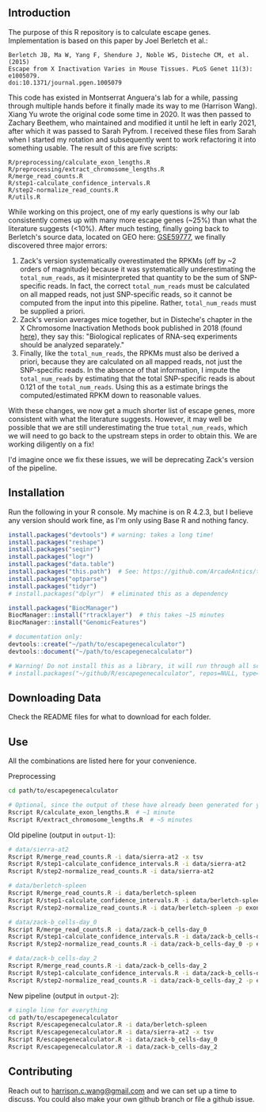 ## Introduction

The purpose of this R repository is to calculate escape genes. Implementation is based on this paper by Joel Berletch et al.:

```
Berletch JB, Ma W, Yang F, Shendure J, Noble WS, Disteche CM, et al. (2015)
Escape from X Inactivation Varies in Mouse Tissues. PLoS Genet 11(3): e1005079.
doi:10.1371/journal.pgen.1005079
```

This code has existed in Montserrat Anguera's lab for a while, passing through multiple hands before it finally made its way to me (Harrison Wang). Xiang Yu wrote the original code some time in 2020. It was then passed to Zachary Beethem, who maintained and modified it until he left in early 2021, after which it was passed to Sarah Pyfrom. I received these files from Sarah when I started my rotation and subsequently went to work refactoring it into something usable. The result of this are five scripts:

```
R/preprocessing/calculate_exon_lengths.R
R/preprocessing/extract_chromosome_lengths.R
R/merge_read_counts.R
R/step1-calculate_confidence_intervals.R
R/step2-normalize_read_counts.R
R/utils.R
```

While working on this project, one of my early questions is why our lab consistently comes up with many more escape genes (~25%) than what the literature suggests (<10%). After much testing, finally going back to Berletch's source data, located on GEO here: [GSE59777](https://www.ncbi.nlm.nih.gov/geo/query/acc.cgi?acc=GSE59777), we finally discovered three major errors:

1. Zack's version systematically overestimated the RPKMs (off by ~2 orders of magnitude) because it was systematically underestimating the `total_num_reads`, as it misinterpreted that quantity to be the sum of SNP-specific reads. In fact, the correct `total_num_reads` must be calculated on all mapped reads, not just SNP-specific reads, so it cannot be computed from the input into this pipeline. Rather, `total_num_reads` must be supplied a priori. 
2. Zack's version averages mice together, but in Disteche's chapter in the X Chromosome Inactivation Methods book published in 2018 (found [here](https://www.ncbi.nlm.nih.gov/pmc/articles/PMC6269188/)), they say this: "Biological replicates of RNA-seq experiments should be analyzed separately." 
3. Finally, like the `total_num_reads`, the RPKMs must also be derived a priori, because they are calculated on all mapped reads, not just the SNP-specific reads. In the absence of that information, I impute the `total_num_reads` by estimating that the total SNP-specific reads is about 0.121 of the `total_num_reads`. Using this as a estimate brings the computed/estimated RPKM down to reasonable values.

With these changes, we now get a much shorter list of escape genes, more consistent with what the literature suggests. However, it may well be possible that we are still underestimating the true `total_num_reads`, which we will need to go back to the upstream steps in order to obtain this. We are working diligently on a fix!

I'd imagine once we fix these issues, we will be deprecating Zack's version of the pipeline.



## Installation

Run the following in your R console. My machine is on R 4.2.3, but I believe any version should work fine, as I'm only using Base R and nothing fancy.

```R
install.packages("devtools") # warning: takes a long time!
install.packages("reshape")
install.packages("seqinr")
install.packages("logr")
install.packages("data.table")
install.packages("this.path")  # See: https://github.com/ArcadeAntics/this.path
install.packages("optparse")
install.packages("tidyr")
# install.packages("dplyr")  # eliminated this as a dependency

install.packages("BiocManager")
BiocManager::install("rtracklayer")  # this takes ~15 minutes
BiocManager::install("GenomicFeatures")

# documentation only:
devtools::create("~/path/to/escapegenecalculator")
devtools::document("~/path/to/escapegenecalculator")

# Warning! Do not install this as a library, it will run through all scripts
# install.packages("~/github/R/escapegenecalculator", repos=NULL, type='source')  
```



## Downloading Data

Check the README files for what to download for each folder.



## Use

All the combinations are listed here for your convenience.

Preprocessing

```bash
cd path/to/escapegenecalculator

# Optional, since the output of these have already been generated for you
Rscript R/calculate_exon_lengths.R  # ~1 minute
Rscript R/extract_chromosome_lengths.R  # ~5 minutes
```

Old pipeline (output in `output-1`):

```bash
# data/sierra-at2
Rscript R/merge_read_counts.R -i data/sierra-at2 -x tsv
Rscript R/step1-calculate_confidence_intervals.R -i data/sierra-at2
Rscript R/step2-normalize_read_counts.R -i data/sierra-at2

# data/berletch-spleen
Rscript R/merge_read_counts.R -i data/berletch-spleen
Rscript R/step1-calculate_confidence_intervals.R -i data/berletch-spleen
Rscript R/step2-normalize_read_counts.R -i data/berletch-spleen -p exon_lengths-Mus_spretus.csv

# data/zack-b_cells-day_0
Rscript R/merge_read_counts.R -i data/zack-b_cells-day_0
Rscript R/step1-calculate_confidence_intervals.R -i data/zack-b_cells-day_0
Rscript R/step2-normalize_read_counts.R -i data/zack-b_cells-day_0 -p exon_lengths-Mus_musculus.csv

# data/zack-b_cells-day_2
Rscript R/merge_read_counts.R -i data/zack-b_cells-day_2
Rscript R/step1-calculate_confidence_intervals.R -i data/zack-b_cells-day_2
Rscript R/step2-normalize_read_counts.R -i data/zack-b_cells-day_2 -p exon_lengths-Mus_musculus.csv
```

New pipeline (output in `output-2`):

```bash
# single line for everything
cd path/to/escapegenecalculator
Rscript R/escapegenecalculator.R -i data/berletch-spleen
Rscript R/escapegenecalculator.R -i data/sierra-at2 -x tsv
Rscript R/escapegenecalculator.R -i data/zack-b_cells-day_0
Rscript R/escapegenecalculator.R -i data/zack-b_cells-day_2
```



## Contributing

Reach out to harrison.c.wang@gmail.com and we can set up a time to discuss. You could also make your own github branch or file a github issue.